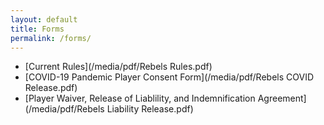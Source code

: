 ```yaml
---
layout: default
title: Forms
permalink: /forms/
---
```


* [Current Rules](/media/pdf/Rebels Rules.pdf)
* [COVID-19 Pandemic Player Consent Form](/media/pdf/Rebels COVID Release.pdf)
* [Player Waiver, Release of Liablility, and Indemnification Agreement](/media/pdf/Rebels Liability Release.pdf)
